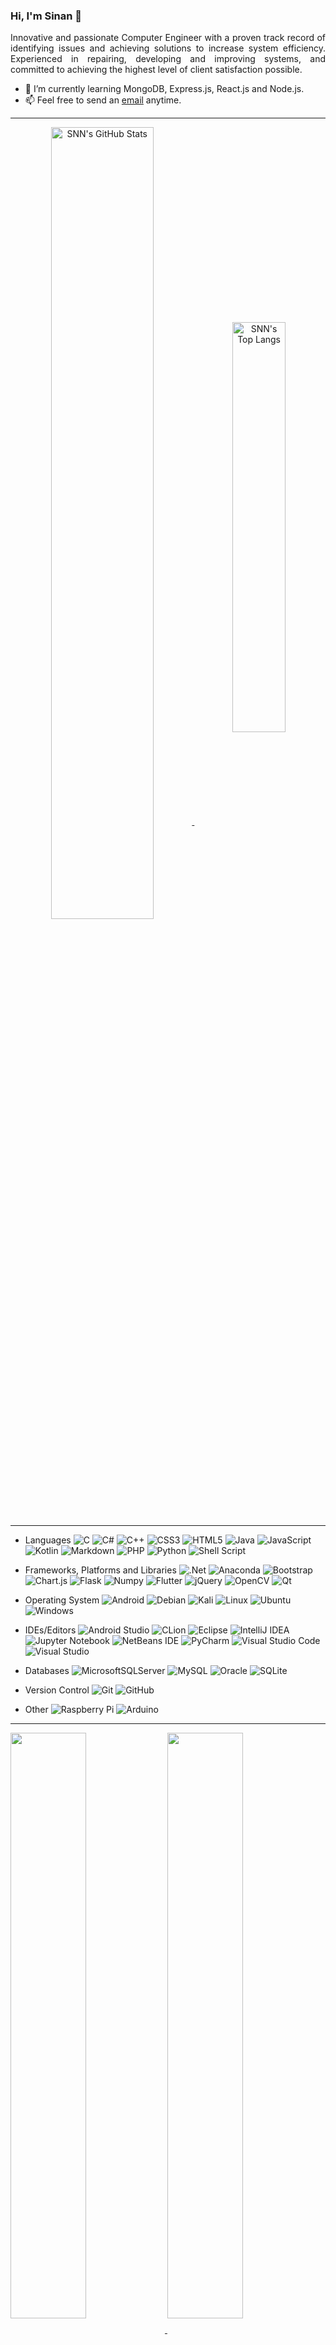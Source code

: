 
### Hi, I'm Sinan 👋

<p style="text-align: justify">
	Innovative and passionate Computer Engineer with a proven track record of identifying issues and achieving solutions to increase system efficiency. Experienced in repairing, developing and improving systems, and committed to achieving the highest level of client satisfaction possible.
</p>

- 🌱 I’m currently learning MongoDB, Express.js, React.js and Node.js.
- 📫 Feel free to send an [email](mailto:snndmr@protonmail.com) anytime.

<hr>

<div align="center">
	<a href="https://github.com/snndmr">
		<img align="center" src="https://github-readme-stats.vercel.app/api?username=snndmr&include_all_commits=true&show_icons=true" alt="SNN's GitHub Stats" width="57%"/>
	</a>
	<a href="https://github.com/snndmr">
		<img align="center" src="https://github-readme-stats.vercel.app/api/top-langs/?username=snndmr&layout=compact&langs_count=8" alt="SNN's Top Langs" width="41%"/>
	</a>
</div>

<hr>

+ Languages
	![C](https://img.shields.io/badge/c-%2300599C.svg?style=for-the-badge&logo=c&logoColor=white) ![C#](https://img.shields.io/badge/c%23-%23239120.svg?style=for-the-badge&logo=c-sharp&logoColor=white) ![C++](https://img.shields.io/badge/c++-%2300599C.svg?style=for-the-badge&logo=c%2B%2B&logoColor=white) ![CSS3](https://img.shields.io/badge/css3-%231572B6.svg?style=for-the-badge&logo=css3&logoColor=white) ![HTML5](https://img.shields.io/badge/html5-%23E34F26.svg?style=for-the-badge&logo=html5&logoColor=white) ![Java](https://img.shields.io/badge/java-%23ED8B00.svg?style=for-the-badge&logo=java&logoColor=white) ![JavaScript](https://img.shields.io/badge/javascript-%23323330.svg?style=for-the-badge&logo=javascript&logoColor=%23F7DF1E) ![Kotlin](https://img.shields.io/badge/kotlin-%230095D5.svg?style=for-the-badge&logo=kotlin&logoColor=white) ![Markdown](https://img.shields.io/badge/markdown-%23000000.svg?style=for-the-badge&logo=markdown&logoColor=white) ![PHP](https://img.shields.io/badge/php-%23777BB4.svg?style=for-the-badge&logo=php&logoColor=white) ![Python](https://img.shields.io/badge/python-3670A0?style=for-the-badge&logo=python&logoColor=ffdd54) ![Shell Script](https://img.shields.io/badge/shell_script-%23121011.svg?style=for-the-badge&logo=gnu-bash&logoColor=white)

+ Frameworks, Platforms and Libraries
	![.Net](https://img.shields.io/badge/.NET-5C2D91?style=for-the-badge&logo=.net&logoColor=white) ![Anaconda](https://img.shields.io/badge/Anaconda-%2344A833.svg?style=for-the-badge&logo=anaconda&logoColor=white) ![Bootstrap](https://img.shields.io/badge/bootstrap-%23563D7C.svg?style=for-the-badge&logo=bootstrap&logoColor=white) ![Chart.js](https://img.shields.io/badge/chart.js-F5788D.svg?style=for-the-badge&logo=chart.js&logoColor=white) ![Flask](https://img.shields.io/badge/flask-%23000.svg?style=for-the-badge&logo=flask&logoColor=white) ![Numpy](https://img.shields.io/badge/numpy%20-%23013243.svg?&style=for-the-badge&logo=numpy&logoColor=white) ![Flutter](https://img.shields.io/badge/Flutter-%2302569B.svg?style=for-the-badge&logo=Flutter&logoColor=white) ![jQuery](https://img.shields.io/badge/jquery-%230769AD.svg?style=for-the-badge&logo=jquery&logoColor=white) ![OpenCV](https://img.shields.io/badge/opencv-%23white.svg?style=for-the-badge&logo=opencv&logoColor=white) ![Qt](https://img.shields.io/badge/Qt-%23217346.svg?style=for-the-badge&logo=Qt&logoColor=white)

+ Operating System 
	![Android](https://img.shields.io/badge/Android-3DDC84?style=for-the-badge&logo=android&logoColor=white) ![Debian](https://img.shields.io/badge/Debian-D70A53?style=for-the-badge&logo=debian&logoColor=white) ![Kali](https://img.shields.io/badge/Kali-268BEE?style=for-the-badge&logo=kalilinux&logoColor=white) ![Linux](https://img.shields.io/badge/Linux-FCC624?style=for-the-badge&logo=linux&logoColor=black) ![Ubuntu](https://img.shields.io/badge/Ubuntu-E95420?style=for-the-badge&logo=ubuntu&logoColor=white) ![Windows](https://img.shields.io/badge/Windows-0078D6?style=for-the-badge&logo=windows&logoColor=white)

+ IDEs/Editors
	![Android Studio](https://img.shields.io/badge/Android%20Studio-3DDC84.svg?style=for-the-badge&logo=android-studio&logoColor=white) ![CLion](https://img.shields.io/badge/CLion-black?style=for-the-badge&logo=clion&logoColor=white) ![Eclipse](https://img.shields.io/badge/Eclipse-FE7A16.svg?style=for-the-badge&logo=Eclipse&logoColor=white) ![IntelliJ IDEA](https://img.shields.io/badge/IntelliJIDEA-000000.svg?style=for-the-badge&logo=intellij-idea&logoColor=white) ![Jupyter Notebook](https://img.shields.io/badge/jupyter-%23FA0F00.svg?style=for-the-badge&logo=jupyter&logoColor=white) ![NetBeans IDE](https://img.shields.io/badge/NetBeansIDE-1B6AC6.svg?style=for-the-badge&logo=apache-netbeans-ide&logoColor=white) ![PyCharm](https://img.shields.io/badge/pycharm-143?style=for-the-badge&logo=pycharm&logoColor=black&color=black&labelColor=green) ![Visual Studio Code](https://img.shields.io/badge/Visual%20Studio%20Code-0078d7.svg?style=for-the-badge&logo=visual-studio-code&logoColor=white) ![Visual Studio](https://img.shields.io/badge/Visual%20Studio-5C2D91.svg?style=for-the-badge&logo=visual-studio&logoColor=white)

+ Databases
	![MicrosoftSQLServer](https://img.shields.io/badge/Microsoft%20SQL%20Sever-CC2927?style=for-the-badge&logo=microsoft%20sql%20server&logoColor=white) ![MySQL](https://img.shields.io/badge/mysql-%2300f.svg?style=for-the-badge&logo=mysql&logoColor=white) ![Oracle](https://img.shields.io/badge/oracle%20-%23F00000.svg?&style=for-the-badge&logo=oracle&logoColor=white) ![SQLite](https://img.shields.io/badge/sqlite-%2307405e.svg?style=for-the-badge&logo=sqlite&logoColor=white)

+ Version Control
	![Git](https://img.shields.io/badge/git-%23F05033.svg?style=for-the-badge&logo=git&logoColor=white) ![GitHub](https://img.shields.io/badge/github-%23121011.svg?style=for-the-badge&logo=github&logoColor=white)

+ Other 
	![Raspberry Pi](https://img.shields.io/badge/-RaspberryPi-C51A4A?style=for-the-badge&logo=Raspberry-Pi) ![Arduino](https://img.shields.io/badge/-Arduino-00979D?style=for-the-badge&logo=Arduino&logoColor=white)

<hr>

<a href="https://github.com/snndmr/Tubitak-UAV">
	<img align="center" src="https://github-readme-stats.vercel.app/api/pin/?username=snndmr&repo=Tubitak-UAV" width="49%"/>
</a>
<a href="https://github.com/snndmr/RepoStock">
	<img align="center" src="https://github-readme-stats.vercel.app/api/pin/?username=snndmr&repo=RepoStock" width="49%"/>
</a>

<blank></blank>

<a href="https://github.com/snndmr/Fingers">
	<img align="center" src="https://github-readme-stats.vercel.app/api/pin/?username=snndmr&repo=Fingers" width="49%"/>
</a>
<a href="https://github.com/snndmr/Sudoku-Solver-GA">
	<img align="center" src="https://github-readme-stats.vercel.app/api/pin/?username=snndmr&repo=Sudoku-Solver-GA" width="49%"/>
</a>

<blank></blank>

<a href="https://github.com/snndmr/3D-Clock">
	<img align="center" src="https://github-readme-stats.vercel.app/api/pin/?username=snndmr&repo=3D-Clock" width="49%"/>
</a>
<a href="https://github.com/snndmr/Vocabulary">
	<img align="center" src="https://github-readme-stats.vercel.app/api/pin/?username=snndmr&repo=Vocabulary" width="49%"/>
</a>

